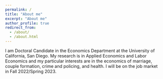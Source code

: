 ```yaml
---
permalink: /
title: "About me"
excerpt: "About me"
author_profile: true
redirect_from: 
  - /about/
  - /about.html
---
```


I am Doctoral Candidate in the Economics Department at the University of California, San Diego. My research is in Applied Economics and Labor Economics and my particular interests are in the economics of marriage, couple formation, crime and policing, and health. I will be on the job market in Fall 2022/Spring 2023. 
